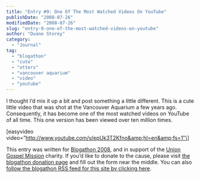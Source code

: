 ```yaml
---
title: "Entry #9: One Of The Most Watched Videos On YouTube"
publishDate: "2008-07-26"
modifiedDate: "2008-07-26"
slug: "entry-9-one-of-the-most-watched-videos-on-youtube"
author: "Duane Storey"
category:
  - "Journal"
tag:
  - "blogathon"
  - "cute"
  - "otters"
  - "vancouver aquarium"
  - "video"
  - "youtube"
---
```


I thought I’d mix it up a bit and post something a little different. This is a cute little video that was shot at the Vancouver Aquarium a few years ago. Consequently, it has become one of the most watched videos on YouTube of all time. This one version has been viewed over ten million times.

\[easyvideo video=”http://www.youtube.com/v/epUk3T2Kfno&amp;hl=en&amp;fs=1″\]

This entry was written for [Blogathon 2008](http://www.migratorynerd.com/tag/blogathon), and in support of the [Union Gospel Mission](http://ugm.ca) charity. If you’d like to donate to the cause, please visit [the blogathon donation page](http://miss604.com/blogathon) and fill out the form near the middle. You can also [follow the blogathon RSS feed for this site by clicking here](http://www.migratorynerd.com/tag/blogathon/feed).
